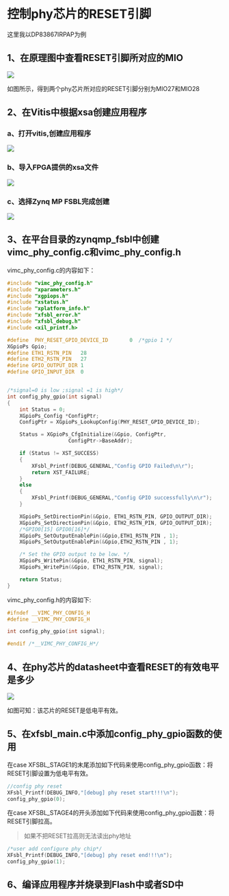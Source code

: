 # 控制phy芯片的RESET引脚

这里我以DP83867IRPAP为例

## 1、在原理图中查看RESET引脚所对应的MIO

![](http://img.devenyu.top/img/image-20211029094950622.png)

如图所示，得到两个phy芯片所对应的RESET引脚分别为MIO27和MIO28

## 2、在Vitis中根据xsa创建应用程序

### a、打开vitis,创建应用程序

![](http://img.devenyu.top/img/image-20211027150507167.png)

### b、导入FPGA提供的xsa文件

![](http://img.devenyu.top/img/image-20211027150632470.png)

### c、选择Zynq MP FSBL完成创建

![](http://img.devenyu.top/img/image-20211027150825329.png)

## 3、在平台目录的zynqmp_fsbl中创建vimc_phy_config.c和vimc_phy_config.h

vimc_phy_config.c的内容如下：

```c
#include "vimc_phy_config.h"
#include "xparameters.h"
#include "xgpiops.h"
#include "xstatus.h"
#include "xplatform_info.h"
#include "xfsbl_error.h"
#include "xfsbl_debug.h"
#include <xil_printf.h>

#define  PHY_RESET_GPIO_DEVICE_ID		0  /*gpio 1 */
XGpioPs Gpio;
#define ETH1_RSTN_PIN   28
#define ETH2_RSTN_PIN   27
#define GPIO_OUTPUT_DIR 1
#define GPIO_INPUT_DIR  0


/*signal=0 is low ;signal =1 is high*/
int config_phy_gpio(int signal)
{
	int Status = 0;
	XGpioPs_Config *ConfigPtr;
	ConfigPtr = XGpioPs_LookupConfig(PHY_RESET_GPIO_DEVICE_ID);

	Status = XGpioPs_CfgInitialize(&Gpio, ConfigPtr,
					ConfigPtr->BaseAddr);

	if (Status != XST_SUCCESS)
	{
		XFsbl_Printf(DEBUG_GENERAL,"Config GPIO Failed\n\r");
		return XST_FAILURE;
	}
	else
	{
		XFsbl_Printf(DEBUG_GENERAL,"Config GPIO successfully\n\r");
	}

	XGpioPs_SetDirectionPin(&Gpio, ETH1_RSTN_PIN, GPIO_OUTPUT_DIR);
	XGpioPs_SetDirectionPin(&Gpio, ETH2_RSTN_PIN, GPIO_OUTPUT_DIR);
	/*GPIO0[15] GPIO0[16]*/
	XGpioPs_SetOutputEnablePin(&Gpio,ETH1_RSTN_PIN , 1);
	XGpioPs_SetOutputEnablePin(&Gpio,ETH2_RSTN_PIN , 1);

	/* Set the GPIO output to be low. */
	XGpioPs_WritePin(&Gpio, ETH1_RSTN_PIN, signal);
	XGpioPs_WritePin(&Gpio, ETH2_RSTN_PIN, signal);

	return Status;
}
```

vimc_phy_config.h的内容如下:

```c
#ifndef __VIMC_PHY_CONFIG_H
#define __VIMC_PHY_CONFIG_H

int config_phy_gpio(int signal);

#endif /*__VIMC_PHY_CONFIG_H*/
```

## 4、在phy芯片的datasheet中查看RESET的有效电平是多少

![](http://img.devenyu.top/img/image-20211029102038881.png)

如图可知：该芯片的RESET是低电平有效。

## 5、在xfsbl_main.c中添加config_phy_gpio函数的使用

在case XFSBL_STAGE1的末尾添加如下代码来使用config_phy_gpio函数：将RESET引脚设置为低电平有效。

```c
//config phy reset
XFsbl_Printf(DEBUG_INFO,"[debug] phy reset start!!!\n");
config_phy_gpio(0);
```

在case XFSBL_STAGE4的开头添加如下代码来使用config_phy_gpio函数：将RESET引脚拉高。

>如果不把RESET拉高则无法读出phy地址

```c
/*user add configure phy chip*/
XFsbl_Printf(DEBUG_INFO,"[debug] phy reset end!!!\n");
config_phy_gpio(1);
```

## 6、编译应用程序并烧录到Flash中或者SD中

